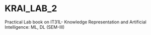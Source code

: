 # KRAI_LAB_2
Practical Lab book on IT31L- Knowledge Representation and Artificial Intelligence: ML, DL (SEM-III)
